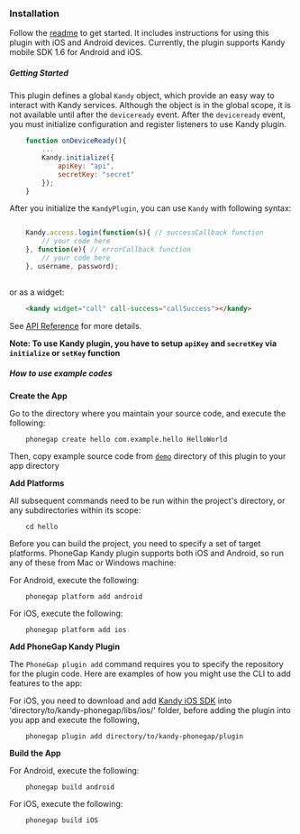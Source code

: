 ### Installation

Follow the [readme] to get started. It includes instructions for using this plugin with iOS and Android devices. Currently, the plugin supports Kandy mobile SDK 1.6 for Android and iOS.

##### Getting Started
This plugin defines a global `Kandy` object, which provide an easy way to interact with Kandy services.
Although the object is in the global scope, it is not available until after the `deviceready` event. After the `deviceready` event, you must initialize configuration and register listeners to use Kandy plugin.

```js
    function onDeviceReady(){
        ...
        Kandy.initialize({
            apiKey: "api",
            secretKey: "secret"
        });
    }
```

After you initialize the `KandyPlugin`, you can use `Kandy` with following syntax:


```js

    Kandy.access.login(function(s){ // successCallback function
        // your code here
    }, function(e){ // errorCallback function
        // your code here
    }, username, password);
    
```

or as a widget:

```html
    <kandy widget="call" call-success="callSuccess"></kandy>
```

See [API Reference](https://github.com/Kandy-IO/kandy-phonegap/blob/master/README.md) for more details.

**Note: To use Kandy plugin, you have to setup `apiKey` and `secretKey` via `initialize` or `setKey` function**

##### How to use example codes

**Create the App**

Go to the directory where you maintain your source code, and  execute the following:

```shell
    phonegap create hello com.example.hello HelloWorld
```

Then, copy example source code from [`demo`] directory of this plugin to your app directory

**Add Platforms**

All subsequent commands need to be run within the project's directory, or any subdirectories within its scope:


```shell
    cd hello
```

Before you can build the project, you need to specify a set of target platforms. PhoneGap Kandy plugin supports both iOS and Android, so run any of these from Mac or Windows machine:

For Android, execute the following:

```shell
    phonegap platform add android
```

For iOS, execute the following:

```shell
    phonegap platform add ios
```

**Add PhoneGap Kandy Plugin**

The `PhoneGap plugin add` command requires you to specify the repository for the plugin code. Here are examples of how you might use the CLI to add features to the app:

For iOS, you need to download and add [Kandy iOS SDK] into 'directory/to/kandy-phonegap/libs/ios/' folder, before adding the plugin into you app and  execute the following,

```shell
    phonegap plugin add directory/to/kandy-phonegap/plugin
```

**Build the App**

For Android, execute the following:


```shell
    phonegap build android
```

For iOS, execute the following:

```shell
    phonegap build iOS
```

[readme]: <https://github.com/Kandy-IO/kandy-phonegap/blob/master/README.md>
[Kandy iOS SDK]: <https://developer.kandy.io/docs/ios-sdk/>
[`demo`]: <https://github.com/Kandy-IO/kandy-phonegap/tree/master/demo/www>
